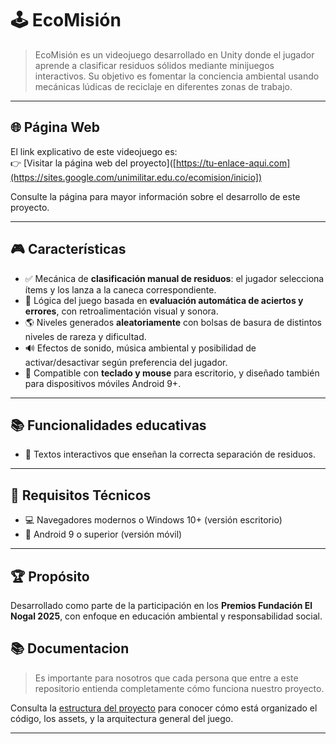 # 🕹️ EcoMisión

> EcoMisión es un videojuego desarrollado en Unity donde el jugador aprende a clasificar residuos sólidos mediante minijuegos interactivos. Su objetivo es fomentar la conciencia ambiental usando mecánicas lúdicas de reciclaje en diferentes zonas de trabajo.

---
## 🌐 Página Web

El link explicativo de este videojuego es:  
👉 [Visitar la página web del proyecto]([https://tu-enlace-aqui.com](https://sites.google.com/unimilitar.edu.co/ecomision/inicio])

Consulte la página para mayor información sobre el desarrollo de este proyecto.

---

## 🎮 Características

- ✅ Mecánica de **clasificación manual de residuos**: el jugador selecciona ítems y los lanza a la caneca correspondiente.
- 🧠 Lógica del juego basada en **evaluación automática de aciertos y errores**, con retroalimentación visual y sonora.
- 🌎 Niveles generados **aleatoriamente** con bolsas de basura de distintos niveles de rareza y dificultad.
- 🔊 Efectos de sonido, música ambiental y posibilidad de activar/desactivar según preferencia del jugador.
- 🎯 Compatible con **teclado y mouse** para escritorio, y diseñado también para dispositivos móviles Android 9+.

---

## 📚 Funcionalidades educativas

- 🧾 Textos interactivos que enseñan la correcta separación de residuos.

---

## 🧪 Requisitos Técnicos

- 💻 Navegadores modernos o Windows 10+ (versión escritorio)
- 📱 Android 9 o superior (versión móvil)

---

## 🏆 Propósito

Desarrollado como parte de la participación en los **Premios Fundación El Nogal 2025**, con enfoque en educación ambiental y responsabilidad social.

## 📚 Documentacion

> Es importante para nosotros que cada persona que entre a este repositorio entienda completamente cómo funciona nuestro proyecto.
> 
Consulta la [estructura del proyecto](Docs/Estructura-del-proyecto.md) para conocer cómo está organizado el código, los assets, y la arquitectura general del juego.

---
